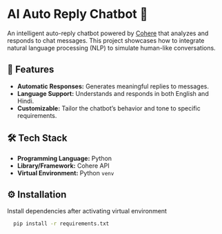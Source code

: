 # AI Auto Reply Chatbot 🤖

An intelligent auto-reply chatbot powered by [Cohere](https://cohere.com/) that analyzes and responds to chat messages. This project showcases how to integrate natural language processing (NLP) to simulate human-like conversations.


## 🚀 Features

- **Automatic Responses:** Generates meaningful replies to messages.
- **Language Support:** Understands and responds in both English and Hindi.
- **Customizable:** Tailor the chatbot’s behavior and tone to specific requirements.


## 🛠️ Tech Stack

- **Programming Language:** Python
- **Library/Framework:** Cohere API
- **Virtual Environment:** Python `venv`


## ⚙️ Installation

Install dependencies after activating virtual environment

 ```bash
   pip install -r requirements.txt
```


